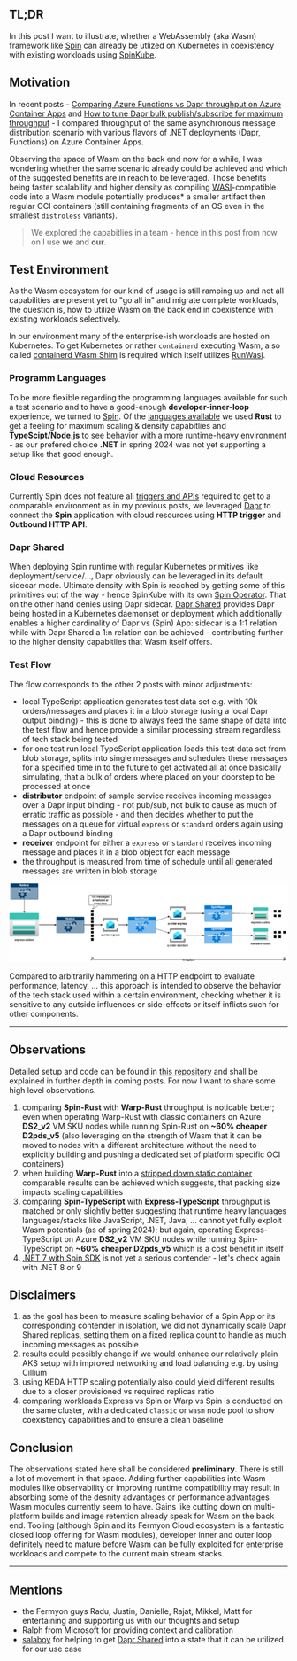 ## TL;DR

In this post I want to illustrate, whether a WebAssembly (aka Wasm) framework like [Spin](https://github.com/fermyon/spin) can already be utlized on Kubernetes in coexistency with existing workloads using [SpinKube](https://www.spinkube.dev/).

## Motivation

In recent posts - [Comparing Azure Functions vs Dapr throughput on Azure Container Apps](https://dev.to/kaiwalter/comparing-azure-functions-vs-dapr-on-azure-container-apps-2noh) and [How to tune Dapr bulk publish/subscribe for maximum throughput](https://dev.to/kaiwalter/how-to-tune-dapr-bulk-publishsubscribe-for-maximum-throughput-40dd) - I compared throughput of the same asynchronous message distribution scenario with various flavors of .NET deployments (Dapr, Functions) on Azure Container Apps.

Observing the space of Wasm on the back end now for a while, I was wondering whether the same scenario already could be achieved and which of the suggested benefits are in reach to be leveraged. Those benefits being faster scalability and higher density as compiling [WASI](https://github.com/Wasm/WASI)-compatible code into a Wasm module potentially produces\* a smaller artifact then regular OCI containers (still containing fragments of an OS even in the smallest `distroless` variants).

> We explored the capabitlies in a team - hence in this post from now on I use **we** and **our**.

## Test Environment

As the Wasm ecosystem for our kind of usage is still ramping up and not all capabilities are present yet to "go all in" and migrate complete workloads, the question is, how to utilize Wasm on the back end in coexistence with existing workloads selectively.

In our environment many of the enterprise-ish workloads are hosted on Kubernetes. To get Kubernetes or rather `containerd` executing Wasm, a so called [containerd Wasm Shim](https://github.com/deislabs/containerd-wasm-shims?tab=readme-ov-file#shims) is required which itself utilizes [RunWasi](https://github.com/containerd/runwasi).

### Programm Languages

To be more flexible regarding the programming languages available for such a test scenario and to have a good-enough **developer-inner-loop** experience, we turned to [Spin](https://github.com/fermyon/spin). Of the [languages available](https://github.com/fermyon/spin?tab=readme-ov-file#language-support-for-spin-features) we used **Rust** to get a feeling for maximum scaling & density capabitlies and **TypeScipt/Node.js** to see behavior with a more runtime-heavy environment - as our prefered choice **.NET** in spring 2024 was not yet supporting a setup like that good enough.

### Cloud Resources

Currently Spin does not feature all [triggers and APIs](https://github.com/fermyon/spin?tab=readme-ov-file#language-support-for-spin-features) required to get to a comparable environment as in my previous posts, we leveraged [Dapr](https://dapr.io/) to connect the **Spin** application with cloud resources using **HTTP trigger** and **Outbound HTTP API**.

### Dapr Shared

When deploying Spin runtime with regular Kubernetes primitives like deployment/service/..., Dapr obviously can be leveraged in its default sidecar mode. Ultimate density with Spin is reached by getting some of this primitives out of the way - hence SpinKube with its own [Spin Operator](https://github.com/spinkube/spin-operator). That on the other hand denies using Dapr sidecar. [Dapr Shared](https://github.com/dapr-sandbox/dapr-shared) provides Dapr being hosted in a Kubernetes daemonset or deployment which additionally enables a higher cardinality of Dapr vs (Spin) App: sidecar is a 1:1 relation while with Dapr Shared a 1:n relation can be achieved - contributing further to the higher density capabitlies that Wasm itself offers.

### Test Flow

The flow corresponds to the other 2 posts with minor adjustments:

- local TypeScript application generates test data set e.g. with 10k orders/messages and places it in a blob storage (using a local Dapr output binding) - this is done to always feed the same shape of data into the test flow and hence provide a similar processing stream regardless of tech stack being tested
- for one test run local TypeScript application loads this test data set from blob storage, splits into single messages and schedules these messages for a specified time in to the future to get activated all at once basically simulating, that a bulk of orders where placed on your doorstep to be processed at once
- **distributor** endpoint of sample service receives incoming messages over a Dapr input binding - not pub/sub, not bulk to cause as much of erratic traffic as possible - and then decides whether to put the messages on a queue for virtual `express` or `standard` orders again using a Dapr outbound binding
- **receiver** endpoint for either a `express` or `standard` receives incoming message and places it in a blob object for each message
- the throughput is measured from time of schedule until all generated messages are written in blob storage

![Architecture of distributing messages with Spin](../images/EnterpriseWasm.png)

Compared to arbitrarily hammering on a HTTP endpoint to evaluate performance, latency, ... this approach is intended to observe the behavior of the tech stack used within a certain environment, checking whether it is sensitive to any outside influences or side-effects or itself inflicts such for other components.

---

## Observations

Detailed setup and code can be found in [this repository](https://github.com/ZEISS/enterprise-wasm) and shall be explained in further depth in coming posts. For now I want to share some high level observations.

1. comparing **Spin-Rust** with **Warp-Rust** throughput is noticable better; even when operating Warp-Rust with classic containers on Azure **DS2_v2** VM SKU nodes while running Spin-Rust on **~60% cheaper D2pds_v5** (also leveraging on the strength of Wasm that it can be moved to nodes with a different architecture without the need to explicitly building and pushing a dedicated set of platform specific OCI containers)
1. when building **Warp-Rust** into a [stripped down static container](https://github.com/ZEISS/enterprise-wasm/blob/main/samples/warp-dapr-rs/Dockerfile.static) comparable results can be achieved which suggests, that packing size impacts scaling capabilities
1. comparing **Spin-TypeScript** with **Express-TypeScript** throughput is matched or only slightly better suggesting that runtime heavy languages languages/stacks like JavaScript, .NET, Java, ... cannot yet fully exploit Wasm potentials (as of spring 2024); but again, operating Express-TypeScript on Azure **DS2_v2** VM SKU nodes while running Spin-TypeScript on **~60% cheaper D2pds_v5** which is a cost benefit in itself
1. [.NET 7 with Spin SDK](https://github.com/ZEISS/enterprise-wasm/tree/main/samples/spin-dapr-dotnet) is not yet a serious contender - let's check again with .NET 8 or 9

## Disclaimers

1. as the goal has been to measure scaling behavior of a Spin App or its corresponding contender in isolation, we did not dynamically scale Dapr Shared replicas, setting them on a fixed replica count to handle as much incoming messages as possible
1. results could possibly change if we would enhance our relatively plain AKS setup with improved networking and load balancing e.g. by using Cillium
1. using KEDA HTTP scaling potentially also could yield different results due to a closer provisioned vs required replicas ratio
1. comparing workloads Express vs Spin or Warp vs Spin is conducted on the same cluster, with a dedicated `classic` or `wasm` node pool to show coexistency capabilities and to ensure a clean baseline

## Conclusion

The observations stated here shall be considered **preliminary**. There is still a lot of movement in that space. Adding further capabilities into Wasm modules like observability or improving runtime compatibility may result in absorbing some of the desnity advantages or performance advantages Wasm modules currently seem to have. Gains like cutting down on multi-platform builds and image retention already speak for Wasm on the back end. Tooling (although Spin and its Fermyon Cloud ecosystem is a fantastic closed loop offering for Wasm modules), developer inner and outer loop definitely need to mature before Wasm can be fully exploited for enterprise workloads and compete to the current main stream stacks.

---

## Mentions

- the Fermyon guys Radu, Justin, Danielle, Rajat, Mikkel, Matt for entertaining and supporting us with our thoughts and setup
- Ralph from Microsoft for providing context and calibration
- [salaboy](https://github.com/salaboy) for helping to get [Dapr Shared](https://github.com/dapr-sandbox/dapr-shared) into a state that it can be utilized for our use case
